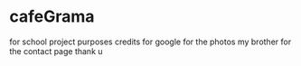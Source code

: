 # cafeGrama
for school project purposes
credits for google for the photos
my brother for the contact page
thank u
